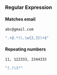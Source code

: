 ### Regular Expression

#### Matches email

`abc@gmail.com`

```javascript
".+@.*(\.\w{2,3})+$"
```

#### Repeating numbers

`11, 122333, 2344333`

```javascript
"(.)\1*"
```



